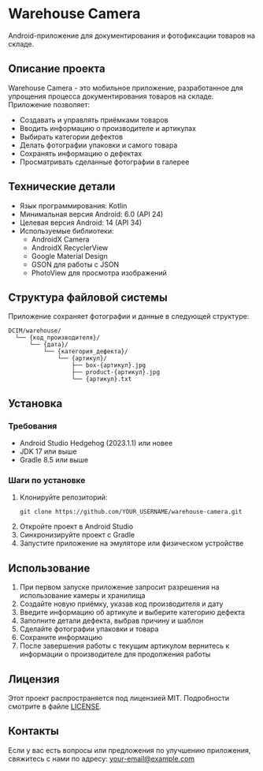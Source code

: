 # Warehouse Camera

Android-приложение для документирования и фотофиксации товаров на складе.

## Описание проекта

Warehouse Camera - это мобильное приложение, разработанное для упрощения процесса документирования товаров на складе. Приложение позволяет:

- Создавать и управлять приёмками товаров
- Вводить информацию о производителе и артикулах
- Выбирать категории дефектов
- Делать фотографии упаковки и самого товара
- Сохранять информацию о дефектах
- Просматривать сделанные фотографии в галерее

## Технические детали

- Язык программирования: Kotlin
- Минимальная версия Android: 6.0 (API 24)
- Целевая версия Android: 14 (API 34)
- Используемые библиотеки:
  - AndroidX Camera
  - AndroidX RecyclerView
  - Google Material Design
  - GSON для работы с JSON
  - PhotoView для просмотра изображений

## Структура файловой системы

Приложение сохраняет фотографии и данные в следующей структуре:

```
DCIM/warehouse/
  └── {код_производителя}/
      └── {дата}/
          └── {категория_дефекта}/
              └── {артикул}/
                  ├── box-{артикул}.jpg
                  ├── product-{артикул}.jpg
                  └── {артикул}.txt
```

## Установка

### Требования
- Android Studio Hedgehog (2023.1.1) или новее
- JDK 17 или выше
- Gradle 8.5 или выше

### Шаги по установке
1. Клонируйте репозиторий:
   ```
   git clone https://github.com/YOUR_USERNAME/warehouse-camera.git
   ```
2. Откройте проект в Android Studio
3. Синхронизируйте проект с Gradle
4. Запустите приложение на эмуляторе или физическом устройстве

## Использование

1. При первом запуске приложение запросит разрешения на использование камеры и хранилища
2. Создайте новую приёмку, указав код производителя и дату
3. Введите информацию об артикуле и выберите категорию дефекта
4. Заполните детали дефекта, выбрав причину и шаблон
5. Сделайте фотографии упаковки и товара
6. Сохраните информацию
7. После завершения работы с текущим артикулом вернитесь к информации о производителе для продолжения работы

## Лицензия

Этот проект распространяется под лицензией MIT. Подробности смотрите в файле [LICENSE](LICENSE).

## Контакты

Если у вас есть вопросы или предложения по улучшению приложения, свяжитесь с нами по адресу: your-email@example.com
